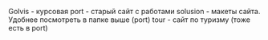 Golvis - курсовая
port - старый сайт с работами
solusion - макеты сайта. Удобнее посмотреть в папке выше (port)
tour - сайт по туризму (тоже есть в port)

